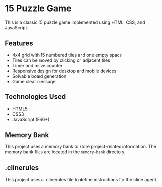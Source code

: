 # 15 Puzzle Game

This is a classic 15 puzzle game implemented using HTML, CSS, and JavaScript.

## Features

*   4x4 grid with 15 numbered tiles and one empty space
*   Tiles can be moved by clicking on adjacent tiles
*   Timer and move counter
*   Responsive design for desktop and mobile devices
*   Solvable board generation
*   Game clear message

## Technologies Used

*   HTML5
*   CSS3
*   JavaScript (ES6+)

## Memory Bank

This project uses a memory bank to store project-related information. The memory bank files are located in the `memory-bank` directory.

## .clinerules

This project uses a .clinerules file to define instructions for the cline agent.

